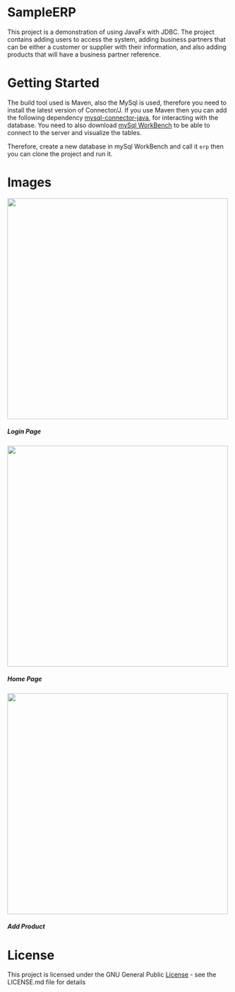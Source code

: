 # SampleERP

This project is a demonstration of using JavaFx with JDBC. The project contains adding users to access the system, adding business partners
that can be either a customer or supplier with their information, and also adding products that will have a business partner reference.


# Getting Started


The build tool used is Maven, also the MySql is used, therefore you need to install the latest version of Connector/J.
If you use Maven then you can add the following dependency [mysql-connector-java](https://mvnrepository.com/artifact/mysql/mysql-connector-java/8.0.12), for
interacting with the database.
You need to also download [mySql WorkBench](https://dev.mysql.com/downloads/workbench/) to be able to connect to the server and visualize the tables.

Therefore, create a new database in mySql WorkBench and call it `erp` then you can clone the project and run it.

# Images

<img src="http://gdurl.com/59AA" width="500px"/> <h5>Login Page</h5>

<img src="http://gdurl.com/4iTY" width="500px"/> <h5> Home Page </h5>

<img src="http://gdurl.com/icSh" width="500px" /> <h5> Add Product </h5>

# License

This project is licensed under the GNU General Public [License](https://github.com/PeterHdd/SampleERP/blob/master/LICENSE) - see the LICENSE.md file for details
